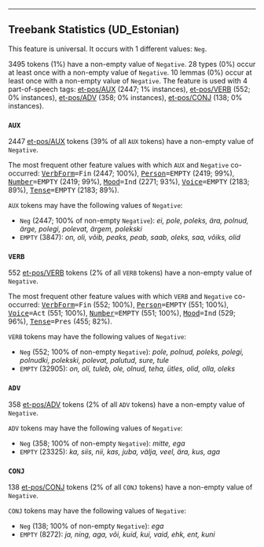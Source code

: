 

--------------------------------------------------------------------------------

## Treebank Statistics (UD_Estonian)

This feature is universal.
It occurs with 1 different values: `Neg`.

3495 tokens (1%) have a non-empty value of `Negative`.
28 types (0%) occur at least once with a non-empty value of `Negative`.
10 lemmas (0%) occur at least once with a non-empty value of `Negative`.
The feature is used with 4 part-of-speech tags: [et-pos/AUX]() (2447; 1% instances), [et-pos/VERB]() (552; 0% instances), [et-pos/ADV]() (358; 0% instances), [et-pos/CONJ]() (138; 0% instances).

### `AUX`

2447 [et-pos/AUX]() tokens (39% of all `AUX` tokens) have a non-empty value of `Negative`.

The most frequent other feature values with which `AUX` and `Negative` co-occurred: <tt><a href="VerbForm.html">VerbForm</a>=Fin</tt> (2447; 100%), <tt><a href="Person.html">Person</a>=EMPTY</tt> (2419; 99%), <tt><a href="Number.html">Number</a>=EMPTY</tt> (2419; 99%), <tt><a href="Mood.html">Mood</a>=Ind</tt> (2271; 93%), <tt><a href="Voice.html">Voice</a>=EMPTY</tt> (2183; 89%), <tt><a href="Tense.html">Tense</a>=EMPTY</tt> (2183; 89%).

`AUX` tokens may have the following values of `Negative`:

* `Neg` (2447; 100% of non-empty `Negative`): <em>ei, pole, poleks, ära, polnud, ärge, polegi, polevat, ärgem, polekski</em>
* `EMPTY` (3847): <em>on, oli, võib, peaks, peab, saab, oleks, saa, võiks, olid</em>

### `VERB`

552 [et-pos/VERB]() tokens (2% of all `VERB` tokens) have a non-empty value of `Negative`.

The most frequent other feature values with which `VERB` and `Negative` co-occurred: <tt><a href="VerbForm.html">VerbForm</a>=Fin</tt> (552; 100%), <tt><a href="Person.html">Person</a>=EMPTY</tt> (551; 100%), <tt><a href="Voice.html">Voice</a>=Act</tt> (551; 100%), <tt><a href="Number.html">Number</a>=EMPTY</tt> (551; 100%), <tt><a href="Mood.html">Mood</a>=Ind</tt> (529; 96%), <tt><a href="Tense.html">Tense</a>=Pres</tt> (455; 82%).

`VERB` tokens may have the following values of `Negative`:

* `Neg` (552; 100% of non-empty `Negative`): <em>pole, polnud, poleks, polegi, polnudki, polekski, polevat, palutud, sure, tule</em>
* `EMPTY` (32905): <em>on, oli, tuleb, ole, olnud, teha, ütles, olid, olla, oleks</em>

### `ADV`

358 [et-pos/ADV]() tokens (2% of all `ADV` tokens) have a non-empty value of `Negative`.

`ADV` tokens may have the following values of `Negative`:

* `Neg` (358; 100% of non-empty `Negative`): <em>mitte, ega</em>
* `EMPTY` (23325): <em>ka, siis, nii, kas, juba, välja, veel, ära, kus, aga</em>

### `CONJ`

138 [et-pos/CONJ]() tokens (2% of all `CONJ` tokens) have a non-empty value of `Negative`.

`CONJ` tokens may have the following values of `Negative`:

* `Neg` (138; 100% of non-empty `Negative`): <em>ega</em>
* `EMPTY` (8272): <em>ja, ning, aga, või, kuid, kui, vaid, ehk, ent, kuni</em>


